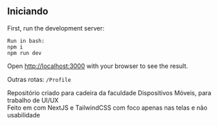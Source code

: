 ## Iniciando

First, run the development server:
```
Run in bash:
npm i 
npm run dev
```

Open [http://localhost:3000](http://localhost:3000) with your browser to see the result.

Outras rotas:
`
/Profile
`

Repositório criado para cadeira da faculdade Dispositivos Móveis, para trabalho de UI/UX
<br />
Feito em com NextJS e TailwindCSS com foco apenas nas telas e não usabilidade
